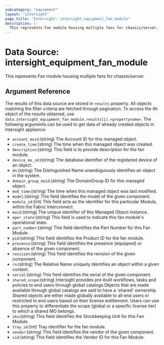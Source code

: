 ```yaml
---
subcategory: "equipment"
layout: "intersight"
page_title: "Intersight: intersight_equipment_fan_module"
description: |-
  This represents Fan module housing multiple fans for chassis/server.
---
```


# Data Source: intersight_equipment_fan_module
This represents Fan module housing multiple fans for chassis/server.
## Argument Reference
The results of this data source are stored in `results` property.
All objects matching the filter criteria are fetched through pagination.
To access the ith object of the results obtained, use `data.intersight_equipment_fan_module.results[i].<propertyname>`.
The following arguments can be used to get data of already created objects in Intersight appliance:
* `account_moid`:(string) The Account ID for this managed object. 
* `create_time`:(string) The time when this managed object was created. 
* `description`:(string) This field is to provide description for the fan module. 
* `device_mo_id`:(string) The database identifier of the registered device of an object. 
* `dn`:(string) The Distinguished Name unambiguously identifies an object in the system. 
* `domain_group_moid`:(string) The DomainGroup ID for this managed object. 
* `mod_time`:(string) The time when this managed object was last modified. 
* `model`:(string) This field identifies the model of the given component. 
* `module_id`:(int) This field acts as the identifier for this particular Module, within the Fabric Interconnect. 
* `moid`:(string) The unique identifier of this Managed Object instance. 
* `oper_state`:(string) This field is used to indicate this fan module's operational state. 
* `part_number`:(string) This field identifies the Part Number for this Fan Module. 
* `pid`:(string) This field identifies the Product ID for the fan module. 
* `presence`:(string) This field identifies the presence (equipped) or absence of the given component. 
* `revision`:(string) This field identifies the revision of the given component. 
* `rn`:(string) The Relative Name uniquely identifies an object within a given context. 
* `serial`:(string) This field identifies the serial of the given component. 
* `shared_scope`:(string) Intersight provides pre-built workflows, tasks and policies to end users through global catalogs.Objects that are made available through global catalogs are said to have a 'shared' ownership. Shared objects are either made globally available to all end users or restricted to end users based on their license entitlement. Users can use this property to differentiate the scope (global or a specific license tier) to which a shared MO belongs. 
* `sku`:(string) This field identifies the Stockkeeping Unit for this Fan Module. 
* `tray_id`:(int) Tray identifier for the fan module. 
* `vendor`:(string) This field identifies the vendor of the given component. 
* `vid`:(string) This field identifies the Vendor ID for this Fan Module. 
 